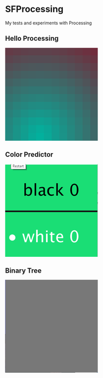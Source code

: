 # SFProcessing

My tests and experiments with Processing

## Hello Processing

![alt text](images/helloprocessing.gif "Hello Processing")

## Color Predictor

![alt text](images/colorpredictor.gif "Color Predictor")

## Binary Tree

![alt text](images/binarytree2.gif "Binary Tree")